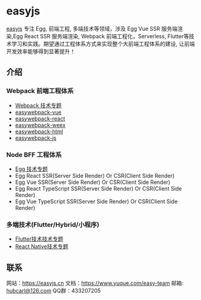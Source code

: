 # easyjs
[easyjs](https://easyjs.cn) 专注 Egg, 前端工程, 多端技术等领域，涉及 Egg Vue SSR 服务端渲染,Egg React SSR 服务端渲染, Webpack 前端工程化，Serverless, Flutter等技术学习和实践。期望通过工程体系方式来实现整个大前端工程体系的建设, 让前端开发效率能够得到显著提升！

## 介绍

### Webpack 前端工程体系

- [Webpack 技术专题](http://easyjs.cn/blog/sg8avg/)
- [easywebpack-vue](https://github.com/easy-team/easywebpack-vue.git) 
- [easywebpack-react](https://github.com/easy-team/easywebpack-react.git)
- [easywebpack-weex](https://github.com/easy-team/easywebpack-weex.git)
- [easywebpack-html](https://github.com/easy-team/easywebpack-html.git) 
- [easywebpack-js](https://github.com/easy-team/easywebpack-js.git) 

### Node BFF 工程体系

- [Egg 技术专题](http://easyjs.cn/blog/cdal6o/) 
- Egg React SSR(Server Side Render) Or CSR(Client Side Render) 
- Egg Vue SSR(Server Side Render) Or CSR(Client Side Render) 
- Egg React TypeScript SSR(Server Side Render) Or CSR(Client Side Render) 
- Egg Vue TypeScript SSR(Server Side Render) Or CSR(Client Side Render) 

### 多端技术(Flutter/Hybrid/小程序)

- [Flutter技术技术专题](http://easyjs.cn/blog/lsrssy/)
- [React Native技术专题](http://easyjs.cn/blog/xcw19a/)


## 联系

网站：https://easyjs.cn
文档：https://www.yuque.com/easy-team
邮箱: hubcarl@126.com
QQ群：433207205
